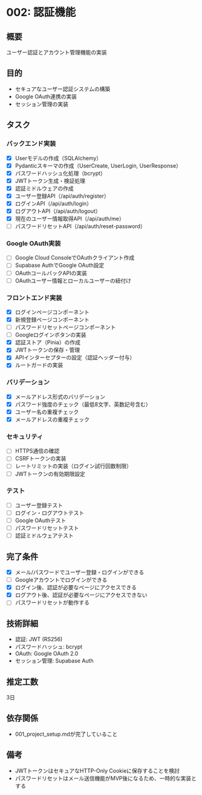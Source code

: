 # 002: 認証機能

## 概要
ユーザー認証とアカウント管理機能の実装

## 目的
- セキュアなユーザー認証システムの構築
- Google OAuth連携の実装
- セッション管理の実装

## タスク

### バックエンド実装
- [x] Userモデルの作成（SQLAlchemy）
- [x] Pydanticスキーマの作成（UserCreate, UserLogin, UserResponse）
- [x] パスワードハッシュ化処理（bcrypt）
- [x] JWTトークン生成・検証処理
- [x] 認証ミドルウェアの作成
- [x] ユーザー登録API（/api/auth/register）
- [x] ログインAPI（/api/auth/login）
- [x] ログアウトAPI（/api/auth/logout）
- [x] 現在のユーザー情報取得API（/api/auth/me）
- [ ] パスワードリセットAPI（/api/auth/reset-password）

### Google OAuth実装
- [ ] Google Cloud ConsoleでOAuthクライアント作成
- [ ] Supabase AuthでGoogle OAuth設定
- [ ] OAuthコールバックAPIの実装
- [ ] OAuthユーザー情報とローカルユーザーの紐付け

### フロントエンド実装
- [x] ログインページコンポーネント
- [x] 新規登録ページコンポーネント
- [ ] パスワードリセットページコンポーネント
- [ ] Googleログインボタンの実装
- [x] 認証ストア（Pinia）の作成
- [x] JWTトークンの保存・管理
- [x] APIインターセプターの設定（認証ヘッダー付与）
- [x] ルートガードの実装

### バリデーション
- [x] メールアドレス形式のバリデーション
- [x] パスワード強度のチェック（最低8文字、英数記号含む）
- [x] ユーザー名の重複チェック
- [x] メールアドレスの重複チェック

### セキュリティ
- [ ] HTTPS通信の確認
- [ ] CSRFトークンの実装
- [ ] レートリミットの実装（ログイン試行回数制限）
- [ ] JWTトークンの有効期限設定

### テスト
- [ ] ユーザー登録テスト
- [ ] ログイン・ログアウトテスト
- [ ] Google OAuthテスト
- [ ] パスワードリセットテスト
- [ ] 認証ミドルウェアテスト

## 完了条件
- [x] メール/パスワードでユーザー登録・ログインができる
- [ ] Googleアカウントでログインができる
- [x] ログイン後、認証が必要なページにアクセスできる
- [x] ログアウト後、認証が必要なページにアクセスできない
- [ ] パスワードリセットが動作する

## 技術詳細
- 認証: JWT (RS256)
- パスワードハッシュ: bcrypt
- OAuth: Google OAuth 2.0
- セッション管理: Supabase Auth

## 推定工数
3日

## 依存関係
- 001_project_setup.mdが完了していること

## 備考
- JWTトークンはセキュアなHTTP-Only Cookieに保存することを検討
- パスワードリセットはメール送信機能がMVP後になるため、一時的な実装とする